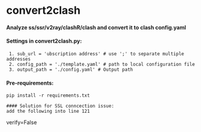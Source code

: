 # convert2clash

#### Analyze ss/ssr/v2ray/clashR/clash and convert it to clash config.yaml
#### Settings in convert2clash.py:
     1. sub_url = 'ubscription address' # use ';' to separate multiple addresses
     2. config_path = './template.yaml' # path to local configuration file
     3. output_path = './config.yaml' # Output path

#### Pre-requirements:
~~~
pip install -r requirements.txt

#### Solution for SSL conncection issue:
add the following into line 121
~~~
verify=False
